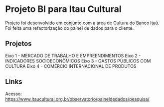 # Projeto BI para Itau Cultural

Projeto foi desenvolvido em conjunto com a área de Cultura do Banco Itaú. Foi feita uma refactorização do painel de dados para o cliente.

## Projetos

Eixo 1 - MERCADO DE TRABALHO E EMPREENDIMENTOS
Eixo 2 - INDICADORES SOCIOECONÔMICOS
Eixo 3 - GASTOS PÚBLICOS COM CULTURA
Eixo 4 - COMÉRCIO INTERNACIONAL DE PRODUTOS

## Links

Acesso: https://www.itaucultural.org.br/observatorio/paineldedados/pesquisa/